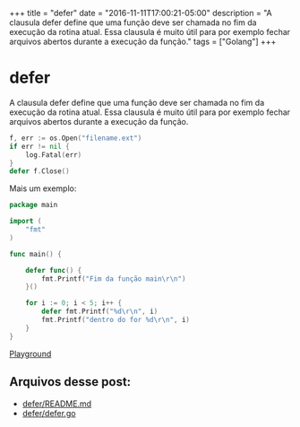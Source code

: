 +++
title = "defer"
date = "2016-11-11T17:00:21-05:00"
description = "A clausula defer define que uma função deve ser chamada no fim da execução da rotina atual. Essa clausula é muito útil para por exemplo fechar arquivos abertos durante a execução da função."
tags = ["Golang"]
+++

# defer

A clausula defer define que uma função deve ser chamada no fim da execução da rotina atual. Essa clausula é muito útil para por exemplo fechar arquivos abertos durante a execução da função.

```go
f, err := os.Open("filename.ext")
if err != nil {
    log.Fatal(err)
}
defer f.Close()

```

Mais um exemplo:

```go
package main

import (
	"fmt"
)

func main() {

	defer func() {
		fmt.Printf("Fim da função main\r\n")
	}()

	for i := 0; i < 5; i++ {
		defer fmt.Printf("%d\r\n", i)
		fmt.Printf("dentro do for %d\r\n", i)
	}
}
```
[Playground](https://play.golang.org/p/phrO0p0sW3)

## Arquivos desse post:

- [defer/README.md](https://github.com/go-br/estudos/blob/master/defer/README.md)
- [defer/defer.go](https://github.com/go-br/estudos/blob/master/defer/defer.go)
